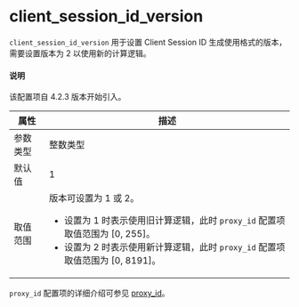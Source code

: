 # client_session_id_version

`client_session_id_version` 用于设置 Client Session ID 生成使用格式的版本，需要设置版本为 2 以使用新的计算逻辑。

<main id="notice" type='explain'>
  <h4>说明</h4>
  <p>该配置项自 4.2.3 版本开始引入。</p>
</main>

|  属性    | 描述     |
|----------|---------|
| 参数类型 |   整数类型      |
| 默认值   | 1     |
| 取值范围 |  版本可设置为 1 或 2。<ul><li>设置为 1 时表示使用旧计算逻辑，此时 `proxy_id` 配置项取值范围为 \[0, 255]。</li><li>设置为 2 时表示使用新计算逻辑，此时 `proxy_id` 配置项取值范围为 \[0, 8191]。</li></ul>  |

`proxy_id` 配置项的详细介绍可参见 [proxy_id](1795.proxy-id.md)。
